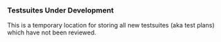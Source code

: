 ### Testsuites Under Development ###

This is a temporary location for storing all new testsuites (aka test plans)
which have not been reviewed.
 
